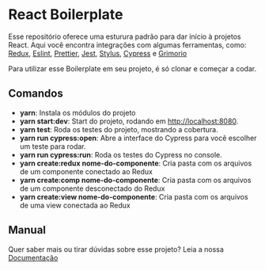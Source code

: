 # React Boilerplate

Esse repositório oferece uma esturura padrão para dar início à projetos React.
Aqui você encontra integrações com algumas ferramentas, como: [Redux](http://redux.js.org/docs/introduction/), [Eslint](http://eslint.org/), [Prettier](https://prettier.io/), [Jest](https://jestjs.io/), [Stylus](http://stylus-lang.com/), [Cypress](https://www.cypress.io/) e [Grimorio](https://github.com/b2wads/grimorio-ui)

Para utilizar esse Boilerplate em seu projeto, é só clonar e começar a codar.

## Comandos

- **yarn**: Instala os módulos do projeto
- **yarn start:dev**: Start do projeto, rodando em [http://localhost:8080](http://localhost:8080).
- **yarn test**: Roda os testes do projeto, mostrando a cobertura.
- **yarn run cypress:open**: Abre a interface do Cypress para você escolher um teste para rodar.
- **yarn run cypress:run**: Roda os testes do Cypress no console.
- **yarn create:redux nome-do-componente**: Cria pasta com os arquivos de um componente conectado ao Redux
- **yarn create:comp nome-do-componente**: Cria pasta com os arquivos de um componente desconectado do Redux
- **yarn create:view nome-do-componente**: Cria pasta com os arquivos de uma view conectada ao Redux

## Manual

Quer saber mais ou tirar dúvidas sobre esse projeto? Leia a nossa [Documentação](https://github.com/b2wads/react-boilerplate/wiki)
